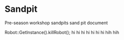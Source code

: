 # Sandpit
Pre-season workshop sandpits
sand pit document

Robot::GetInstance().killRobot();
hi hi hi hi hi hi hi hih hih
